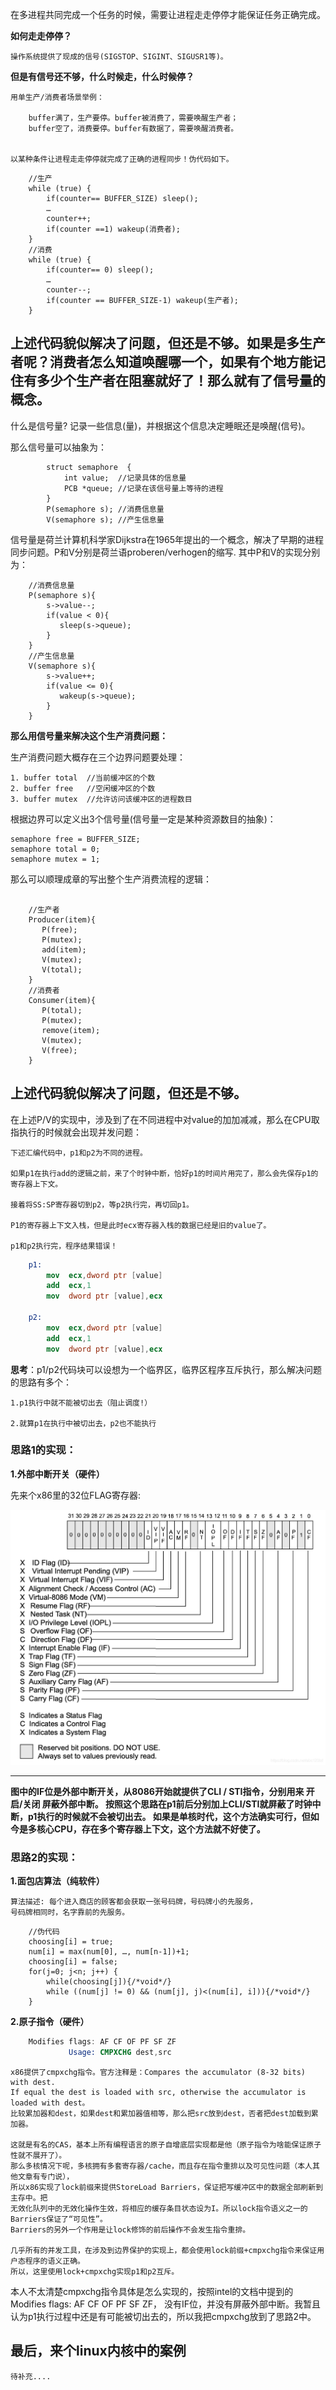 在多进程共同完成一个任务的时候，需要让进程走走停停才能保证任务正确完成。

**如何走走停停？**

    操作系统提供了现成的信号(SIGSTOP、SIGINT、SIGUSR1等)。

**但是有信号还不够，什么时候走，什么时候停？**

    用单生产/消费者场景举例：

        buffer满了，生产要停。buffer被消费了，需要唤醒生产者；
        buffer空了，消费要停。buffer有数据了，需要唤醒消费者。

    
    以某种条件让进程走走停停就完成了正确的进程同步！伪代码如下。

```cgo
    //生产 
    while (true) {
        if(counter== BUFFER_SIZE) sleep();
        …
        counter++;
        if(counter ==1) wakeup(消费者);
    }
    //消费
    while (true) {
        if(counter== 0) sleep(); 
        …
        counter--;
        if(counter == BUFFER_SIZE-1) wakeup(生产者); 
    }
```

## 上述代码貌似解决了问题，但还是不够。如果是多生产者呢？消费者怎么知道唤醒哪一个，如果有个地方能记住有多少个生产者在阻塞就好了！那么就有了信号量的概念。

什么是信号量? 记录一些信息(量)，并根据这个信息决定睡眠还是唤醒(信号)。

那么信号量可以抽象为：

```cgo
        struct semaphore  {
            int value;  //记录具体的信息量
            PCB *queue; //记录在该信号量上等待的进程
        }
        P(semaphore s); //消费信息量
        V(semaphore s); //产生信息量
```

信号量是荷兰计算机科学家Dijkstra在1965年提出的一个概念，解决了早期的进程同步问题。P和V分别是荷兰语proberen/verhogen的缩写. 其中P和V的实现分别为：

```cgo
    //消费信息量
    P(semaphore s){
        s->value--;
        if(value < 0){
           sleep(s->queue);
        }
    }
    //产生信息量
    V(semaphore s){
        s->value++;
        if(value <= 0){
           wakeup(s->queue);
        }
    }
```

**那么用信号量来解决这个生产消费问题：**

生产消费问题大概存在三个边界问题要处理：

    1. buffer total  //当前缓冲区的个数
    2. buffer free   //空闲缓冲区的个数
    3. buffer mutex  //允许访问该缓冲区的进程数目

根据边界可以定义出3个信号量(信号量一定是某种资源数目的抽象)：

    semaphore free = BUFFER_SIZE;
    semaphore total = 0;
    semaphore mutex = 1;

那么可以顺理成章的写出整个生产消费流程的逻辑：

```cgo

    //生产者
    Producer(item){
       P(free);
       P(mutex);
       add(item);
       V(mutex);
       V(total);
    }
    //消费者
    Consumer(item){
       P(total);
       P(mutex);
       remove(item);
       V(mutex);
       V(free);
    }    
```

## 上述代码貌似解决了问题，但还是不够。

在上述P/V的实现中，涉及到了在不同进程中对value的加加减减，那么在CPU取指执行的时候就会出现并发问题：

    下述汇编代码中，p1和p2为不同的进程。

    如果p1在执行add的逻辑之前，来了个时钟中断，恰好p1的时间片用完了，那么会先保存p1的寄存器上下文。
    
    接着将SS:SP寄存器切到p2，等p2执行完，再切回p1。

    P1的寄存器上下文入栈，但是此时ecx寄存器入栈的数据已经是旧的value了。

    p1和p2执行完，程序结果错误！

```nasm
    p1:
        mov  ecx,dword ptr [value]  
        add  ecx,1  
        mov  dword ptr [value],ecx 
        
    p2:
        mov  ecx,dword ptr [value]  
        add  ecx,1  
        mov  dword ptr [value],ecx            
```

**思考**：p1/p2代码块可以设想为一个临界区，临界区程序互斥执行，那么解决问题的思路有多个：

    1.p1执行中就不能被切出去（阻止调度!）
    
    2.就算p1在执行中被切出去，p2也不能执行

### 思路1的实现：

**1.外部中断开关（硬件）**

先来个x86里的32位FLAG寄存器:

![img.png](img.png)

---
**图中的IF位是外部中断开关，从8086开始就提供了CLI / STI指令，分别用来 开启/关闭 屏蔽外部中断。 按照这个思路在p1前后分别加上CLI/STI就屏蔽了时钟中断，p1执行的时候就不会被切出去。
如果是单核时代，这个方法确实可行，但如今是多核心CPU，存在多个寄存器上下文，这个方法就不好使了。**

### 思路2的实现：

**1.面包店算法（纯软件）**

    算法描述: 每个进入商店的顾客都会获取一张号码牌，号码牌小的先服务，
    号码牌相同时，名字靠前的先服务。

```cgo
    //伪代码
    choosing[i] = true;
    num[i] = max(num[0], …, num[n-1])+1;
    choosing[i] = false; 
    for(j=0; j<n; j++) {
        while(choosing[j]){/*void*/}
        while ((num[j] != 0) && (num[j], j)<(num[i], i])){/*void*/}
    }
```

**2.原子指令（硬件）**

```nasm
    Modifies flags: AF CF OF PF SF ZF
             Usage: CMPXCHG dest,src
```

    x86提供了cmpxchg指令。官方注释是：Compares the accumulator (8-32 bits) with dest.
    If equal the dest is loaded with src, otherwise the accumulator is loaded with dest。
    比较累加器和dest，如果dest和累加器值相等，那么把src放到dest，否者把dest加载到累加器。
    
    这就是有名的CAS，基本上所有编程语言的原子自增底层实现都是他（原子指令为啥能保证原子性就不展开了）。
    那么多核情况下呢，多核拥有多套寄存器/cache，而且存在指令重排以及可见性问题（本人其他文章有专门说），
    所以x86实现了lock前缀来提供StoreLoad Barriers，保证把写缓冲区中的数据全部刷新到主存中。把
    无效化队列中的无效化操作生效，将相应的缓存条目状态设为I。所以lock指令语义之一的Barriers保证了“可见性”。
    Barriers的另外一个作用是让lock修饰的前后操作不会发生指令重排。
    
    几乎所有的并发工具，在涉及到边界保护的实现上，都会使用lock前缀+cmpxchg指令来保证用户态程序的语义正确。
    所以，这里使用lock+cmpxchg实现p1和p2互斥。

本人不太清楚cmpxchg指令具体是怎么实现的，按照intel的文档中提到的Modifies flags: AF CF OF PF SF ZF，
没有IF位，并没有屏蔽外部中断。我暂且认为p1执行过程中还是有可能被切出去的，所以我把cmpxchg放到了思路2中。

## 最后，来个linux内核中的案例

    待补充....
    
    

    
    